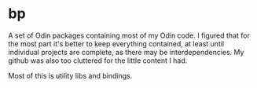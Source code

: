 # bp
A set of Odin packages containing most of my Odin code. I figured that for the most part it's better to keep everything contained, at least until individual projects are complete, as there may be interdependencies. My github was also too cluttered for the little content I had.

Most of this is utility libs and bindings.
